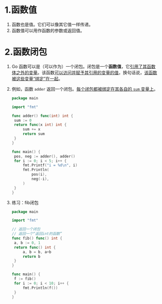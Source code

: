 



# 1.函数值

1. 函数也是值。它们可以像其它值一样传递。
2. 函数值可以用作函数的参数或返回值。



# 2.函数闭包

1. Go 函数可以是（可以作为）一个闭包。闭包是一个**函数值**，它<u>引用了其函数体之外的变量</u>。该函数<u>可以访问并赋予其引用的变量的值</u>，换句话说，<u>该函数被这些变量“绑定”在一起</u>。

2. 例如，函数 `adder` 返回一个闭包。<u>每个闭包都被绑定在其各自的 `sum` 变量上</u>。

   ```go
   package main
   
   import "fmt"
   
   func adder() func(int) int {
   	sum := 0
   	return func(x int) int {
   		sum += x
   		return sum
   	}
   }
   
   func main() {
   	pos, neg := adder(), adder()
   	for i := 0; i < 5; i++ {
   		fmt.Printf("i = %d\n", i)
   		fmt.Println(
   			pos(i),
   			neg(-i),
   		)
   	}
   }
   
   ```

3. 练习：fib闭包

   ```go
   package main
   
   import "fmt"
   
   // 返回一个闭包
   // 返回一个“返回int的函数”
   func fib() func() int {
   	a, b := 0, 1
   	return func() int {
   		a, b = b, a+b
   		return b
   	}
   }
   
   func main() {
   	f := fib()
   	for i := 0; i < 10; i++ {
   		fmt.Println(f())
   	}
   }
   ```

   